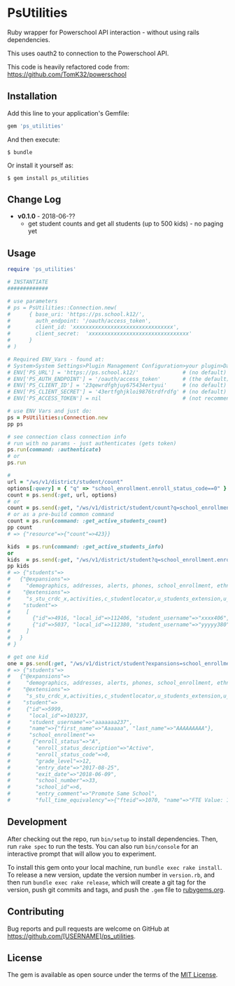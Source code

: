 # PsUtilities

Ruby wrapper for Powerschool API interaction - without using rails dependencies.

This uses oauth2 to connection to the Powerschool API.

This code is heavily refactored code from: https://github.com/TomK32/powerschool

## Installation

Add this line to your application's Gemfile:

```ruby
gem 'ps_utilities'
```

And then execute:

    $ bundle

Or install it yourself as:

    $ gem install ps_utilities

## Change Log

* **v0.1.0** - 2018-06-??
  - get student counts and get all students (up to 500 kids) - no paging yet

## Usage

```ruby
require 'ps_utilities'

# INSTANTIATE
#############

# use parameters
# ps = PsUtilities::Connection.new(
#      { base_uri: 'https://ps.school.k12/',
#        auth_endpoint: '/oauth/access_token',
#        client_id: 'xxxxxxxxxxxxxxxxxxxxxxxxxxxxxxxx',
#        client_secret:  'xxxxxxxxxxxxxxxxxxxxxxxxxxxxxxxx'
#      }
# )

# Required ENV_Vars - found at:
# System>System Settings>Plugin Management Configuration>your plugin>Data_Provider_Configuration
# ENV['PS_URL'] = 'https://ps.school.k12/'              # (no default)
# ENV['PS_AUTH_ENDPOINT'] = '/oauth/access_token'       # (the default)
# ENV['PS_CLIENT_ID'] = '23qewrdfghjuy675434ertyui'     # (no default)
# ENV['PS_CLIENT_SECRET'] = '43ertfghjkloi9876trdfrdfg' # (no default)
# ENV['PS_ACCESS_TOKEN'] = nil                          # (not recommended)

# use ENV Vars and just do:
ps = PsUtilities::Connection.new
pp ps

# see connection class connection info
# run with no params - just authenticates (gets token)
ps.run(command: :authenticate)
# or
ps.run

#
url = "/ws/v1/district/student/count"
options[:query] = { "q" => "school_enrollment.enroll_status_code==0" }
count = ps.send(:get, url, options)
# or
count = ps.send(:get, "/ws/v1/district/student/count?q=school_enrollment.enroll_status_code==0")
# or as a pre-build common command
count = ps.run(command: :get_active_students_count)
pp count
# => {"resource"=>{"count"=>423}}

kids  = ps.run(command: :get_active_students_info)
or
kids  = ps.send(:get, "/ws/v1/district/student?q=school_enrollment.enroll_status==a&pagesize=500")
pp kids
# => {"students"=>
#   {"@expansions"=>
#     "demographics, addresses, alerts, phones, school_enrollment, ethnicity_race, contact, contact_info, initial_enrollment, schedule_setup, fees, lunch",
#    "@extensions"=>
#     "s_stu_crdc_x,activities,c_studentlocator,u_students_extension,u_studentsuserfields,s_stu_ncea_x,s_stu_edfi_x,studentcorefields",
#    "student"=>
#     [
#       {"id"=>4916, "local_id"=>112406, "student_username"=>"xxxx406", "name"=>{"first_name"=>"Xxxxxx", "last_name"=>"xxxxx"}},
#       {"id"=>5037, "local_id"=>112380, "student_username"=>"yyyyy380", "name"=>{"first_name"=>"Yyyyyy", "last_name"=>"YYYYY"}},
#     ]
#   }
# }

# get one kid
one = ps.send(:get, "/ws/v1/district/student?expansions=school_enrollment&q=student_username==xxxxxx237")
# => {"students"=>
#   {"@expansions"=>
#     "demographics, addresses, alerts, phones, school_enrollment, ethnicity_race, contact, contact_info, initial_enrollment, schedule_setup, fees, lunch",
#    "@extensions"=>
#     "s_stu_crdc_x,activities,c_studentlocator,u_students_extension,u_studentsuserfields,s_stu_ncea_x,s_stu_edfi_x,studentcorefields",
#    "student"=>
#     {"id"=>5999,
#      "local_id"=>103237,
#      "student_username"=>"aaaaaaa237",
#      "name"=>{"first_name"=>"Aaaaaa", "last_name"=>"AAAAAAAAA"},
#      "school_enrollment"=>
#       {"enroll_status"=>"A",
#        "enroll_status_description"=>"Active",
#        "enroll_status_code"=>0,
#        "grade_level"=>12,
#        "entry_date"=>"2017-08-25",
#        "exit_date"=>"2018-06-09",
#        "school_number"=>33,
#        "school_id"=>6,
#        "entry_comment"=>"Promote Same School",
#        "full_time_equivalency"=>{"fteid"=>1070, "name"=>"FTE Value: 1"}}}}}

```

## Development

After checking out the repo, run `bin/setup` to install dependencies. Then, run `rake spec` to run the tests. You can also run `bin/console` for an interactive prompt that will allow you to experiment.

To install this gem onto your local machine, run `bundle exec rake install`. To release a new version, update the version number in `version.rb`, and then run `bundle exec rake release`, which will create a git tag for the version, push git commits and tags, and push the `.gem` file to [rubygems.org](https://rubygems.org).

## Contributing

Bug reports and pull requests are welcome on GitHub at https://github.com/[USERNAME]/ps_utilities.

## License

The gem is available as open source under the terms of the [MIT License](https://opensource.org/licenses/MIT).
